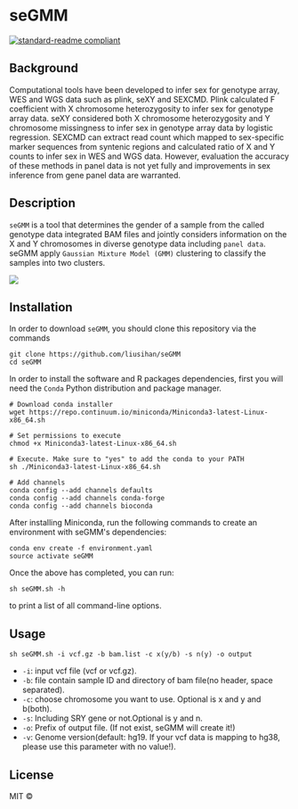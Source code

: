 # seGMM
[![standard-readme compliant](https://img.shields.io/badge/readme%20style-standard-brightgreen.svg?style=flat-square)](https://github.com/RichardLitt/standard-readme)

## Background
Computational tools have been developed to infer sex for genotype array, WES and WGS data such as plink, seXY and SEXCMD. Plink calculated F coefficient with X chromosome heterozygosity to infer sex for genotype array data. seXY considered both X chromosome heterozygosity and Y chromosome missingness to infer sex in genotype array data by logistic regression. SEXCMD can extract read count which mapped to sex-specific marker sequences from syntenic regions and calculated ratio of X and Y counts to infer sex in WES and WGS data. However, evaluation the accuracy of these methods in panel data is not yet fully and improvements in sex inference from gene panel data are warranted.

## Description
`seGMM` is a tool that determines the gender of a sample from the called genotype data integrated BAM files and jointly considers information on the X and Y chromosomes in diverse genotype data including `panel data`. seGMM apply `Gaussian Mixture Model (GMM)` clustering to classify the samples into two clusters.<br>

![](https://github.com/liusihan/seGMM/blob/main/Workflow.GIF)  

## Installation
In order to download `seGMM`, you should clone this repository via the commands

```
git clone https://github.com/liusihan/seGMM
cd seGMM
```
In order to install the software and R packages dependencies, first you will need the `Conda` Python distribution and package manager. 

```
# Download conda installer
wget https://repo.continuum.io/miniconda/Miniconda3-latest-Linux-x86_64.sh

# Set permissions to execute
chmod +x Miniconda3-latest-Linux-x86_64.sh 	

# Execute. Make sure to "yes" to add the conda to your PATH
sh ./Miniconda3-latest-Linux-x86_64.sh 		

# Add channels
conda config --add channels defaults
conda config --add channels conda-forge
conda config --add channels bioconda
```

After installing Miniconda, run the following commands to create an environment with seGMM's dependencies:

```
conda env create -f environment.yaml
source activate seGMM
```

Once the above has completed, you can run:
```
sh seGMM.sh -h
```
to print a list of all command-line options. 

## Usage
```
sh seGMM.sh -i vcf.gz -b bam.list -c x(y/b) -s n(y) -o output
```
- `-i`: input vcf file (vcf or vcf.gz).
- `-b`: file contain sample ID and directory of bam file(no header, space separated).
- `-c`: choose chromosome you want to use. Optional is x and y and b(both).
- `-s`: Including SRY gene or not.Optional is y and n.
- `-o`: Prefix of output file. (If not exist, seGMM will create it!)
- `-v`: Genome version(default: hg19. If your vcf data is mapping to hg38, please use this parameter with no value!). 

## License
MIT ©
